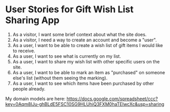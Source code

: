 # User Stories for Gift Wish List Sharing App

1. As a visitor, I want some brief context about what the site does.
2. As a visitor, I need a way to create an account and become a "user".
3. As a user, I want to be able to create a wish list of gift items I would like to receive.
4. As a user, I want to see what is currently on my list.
4. As a user, I want to share my wish list with other specific users on the site.
5. As a user, I want to be able to mark an item as "purchased" on someone else's list (without them seeing the marking).
6. As a user, I want to see which items have been purchased by other people already.




My domain models are here: https://docs.google.com/spreadsheet/ccc?key=0Aqm8IJu-ghBLdE5FSC10SG9HLUhiQ3FXM0haTElwcXc&usp=sharing
